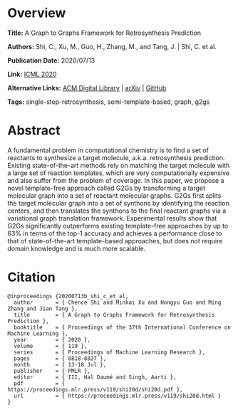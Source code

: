 # Overview
**Title:**
A Graph to Graphs Framework for Retrosynthesis Prediction

**Authors:**
Shi, C., Xu, M., Guo, H., Zhang, M., and Tang, J. |
Shi, C. et al.

**Publication Date:**
2020/07/13

**Link:**
[ICML 2020](https://proceedings.mlr.press/v119/shi20d.html)

**Alternative Links:**
[ACM Digital Library](https://dl.acm.org/doi/10.5555/3524938.3525756) |
[arXiv](https://arxiv.org/abs/2003.12725) |
[GitHub](https://github.com/DeepGraphLearning/torchdrug)

**Tags:**
single-step-retrosynthesis, semi-template-based, graph, g2gs


# Abstract
A fundamental problem in computational chemistry is to find a set of reactants to synthesize a target molecule, a.k.a. retrosynthesis prediction.
Existing state-of-the-art methods rely on matching the target molecule with a large set of reaction templates, which are very computationally expensive and also suffer from the problem of coverage.
In this paper, we propose a novel template-free approach called G2Gs by transforming a target molecular graph into a set of reactant molecular graphs.
G2Gs first splits the target molecular graph into a set of synthons by identifying the reaction centers, and then translates the synthons to the final reactant graphs via a variational graph translation framework.
Experimental results show that G2Gs significantly outperforms existing template-free approaches by up to 63% in terms of the top-1 accuracy and achieves a performance close to that of state-of-the-art template-based approaches, but does not require domain knowledge and is much more scalable.


# Citation
```
@inproceedings {20200713b_shi_c_et_al,
  author       = { Chence Shi and Minkai Xu and Hongyu Guo and Ming Zhang and Jian Tang },
  title        = { A Graph to Graphs Framework for Retrosynthesis Prediction },
  booktitle    = { Proceedings of the 37th International Conference on Machine Learning },
  year         = { 2020 },
  volume       = { 119 },
  series       = { Proceedings of Machine Learning Research },
  pages        = { 8818-8827 },
  month        = { 13-18 Jul },
  publisher    = { PMLR },
  editor       = { III, Hal Daumé and Singh, Aarti },
  pdf          = { https://proceedings.mlr.press/v119/shi20d/shi20d.pdf },
  url          = { https://proceedings.mlr.press/v119/shi20d.html }
}
```
